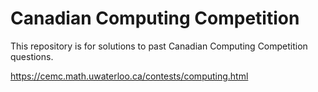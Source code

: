 # Canadian Computing Competition

This repository is for solutions to past Canadian Computing Competition questions.

https://cemc.math.uwaterloo.ca/contests/computing.html
